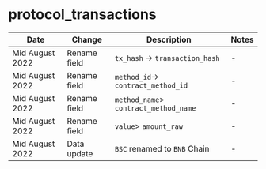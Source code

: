 # protocol\_transactions

| **Date**        | **Change**   | **Description**                       | **Notes** |
| --------------- | ------------ | ------------------------------------- | --------- |
| Mid August 2022 | Rename field | `tx_hash` -> `transaction_hash`       | -         |
| Mid August 2022 | Rename field | `method_id`-> `contract_method_id`    | -         |
| Mid August 2022 | Rename field | `method_name`> `contract_method_name` | -         |
| Mid August 2022 | Rename field | `value`> `amount_raw`                 | -         |
| Mid August 2022 | Data update  | `BSC` renamed to `BNB` Chain          | -         |
